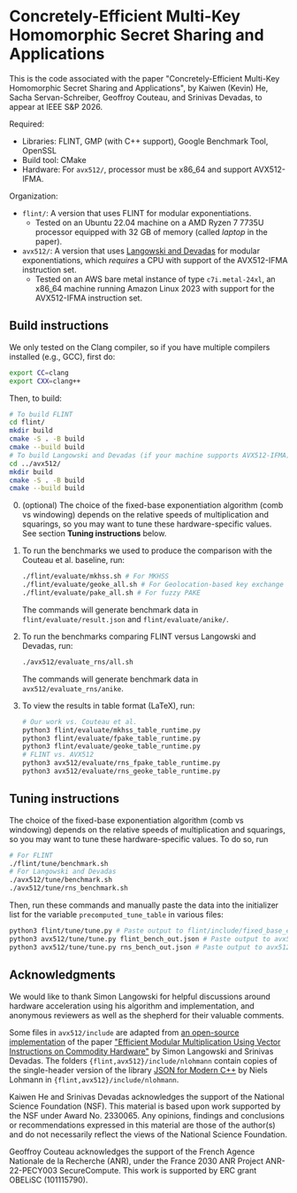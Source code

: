 # Concretely-Efficient Multi-Key Homomorphic Secret Sharing and Applications

This is the code associated with the paper "Concretely-Efficient Multi-Key Homomorphic Secret Sharing and Applications", by Kaiwen (Kevin) He, Sacha Servan-Schreiber, Geoffroy Couteau, and Srinivas Devadas, to appear at IEEE S&P 2026.

Required:

- Libraries: FLINT, GMP (with C++ support), Google Benchmark Tool, OpenSSL
- Build tool: CMake
- Hardware: For `avx512/`, processor must be x86_64 and support AVX512-IFMA.

Organization:

- `flint/`: A version that uses FLINT for modular exponentiations.
  - Tested on an Ubuntu 22.04 machine on a AMD Ryzen 7 7735U processor equipped with 32 GB of memory (called _laptop_ in the paper).
- `avx512/`: A version that uses [Langowski and Devadas](https://eprint.iacr.org/2025/1068.pdf) for modular exponentiations, which _requires_ a CPU with support of the AVX512-IFMA instruction set.
  - Tested on an AWS bare metal instance of type `c7i.metal-24xl`, an x86_64 machine running Amazon Linux 2023 with support for the AVX512-IFMA instruction set.

## Build instructions

We only tested on the Clang compiler, so if you have multiple compilers installed (e.g., GCC), first do:

```bash
export CC=clang
export CXX=clang++
```

Then, to build:

```bash
# To build FLINT
cd flint/
mkdir build
cmake -S . -B build
cmake --build build
# To build Langowski and Devadas (if your machine supports AVX512-IFMA)
cd ../avx512/
mkdir build
cmake -S . -B build
cmake --build build
```

0. (optional) The choice of the fixed-base exponentiation algorithm (comb vs windowing) depends on the relative speeds of multiplication and squarings, so you may want to tune these hardware-specific values. See section **Tuning instructions** below.
1. To run the benchmarks we used to produce the comparison with the Couteau et al. baseline, run:

    ```bash
    ./flint/evaluate/mkhss.sh # For MKHSS
    ./flint/evaluate/geoke_all.sh # For Geolocation-based key exchange
    ./flint/evaluate/pake_all.sh # For fuzzy PAKE
    ```

    The commands will generate benchmark data in `flint/evaluate/result.json` and `flint/evaluate/anike/`.

2. To run the benchmarks comparing FLINT versus Langowski and Devadas, run:

    ```bash
    ./avx512/evaluate_rns/all.sh
    ```

    The commands will generate benchmark data in `avx512/evaluate_rns/anike`.

3. To view the results in table format (LaTeX), run:

    ```bash
    # Our work vs. Couteau et al.
    python3 flint/evaluate/mkhss_table_runtime.py
    python3 flint/evaluate/fpake_table_runtime.py
    python3 flint/evaluate/geoke_table_runtime.py
    # FLINT vs. AVX512
    python3 avx512/evaluate/rns_fpake_table_runtime.py
    python3 avx512/evaluate/rns_geoke_table_runtime.py
    ```

## Tuning instructions

The choice of the fixed-base exponentiation algorithm (comb vs windowing) depends on the relative speeds of multiplication and squarings, so you may want to tune these hardware-specific values. To do so, run

```bash
# For FLINT
./flint/tune/benchmark.sh
# For Langowski and Devadas
./avx512/tune/benchmark.sh
./avx512/tune/rns_benchmark.sh
```

Then, run these commands and manually paste the data into the initializer list for the variable `precomputed_tune_table` in various files:

```bash
python3 flint/tune/tune.py # Paste output to flint/include/fixed_base_exp.hh
python3 avx512/tune/tune.py flint_bench_out.json # Paste output to avx512/include/fixed_base_exp.hh
python3 avx512/tune/tune.py rns_bench_out.json # Paste output to avx512/include/rns_fbe.hh
```

## Acknowledgments

We would like to thank Simon Langowski for helpful discussions around hardware acceleration using his algorithm and implementation, and anonymous reviewers as well as the shepherd for their valuable comments.

Some files in `avx512/include` are adapted from [an open-source implementation](https://github.com/SimonLangowski/RNSMont) of the paper ["Efficient Modular Multiplication Using Vector Instructions on Commodity Hardware"](https://eprint.iacr.org/2025/1068.pdf) by Simon Langowski and Srinivas Devadas. The folders `{flint,avx512}/include/nlohmann` contain copies of the single-header version of the library [JSON for Modern C++](https://github.com/nlohmann/json) by Niels Lohmann in `{flint,avx512}/include/nlohmann`.

Kaiwen He and Srinivas Devadas acknowledges the support of the National Science Foundation (NSF). This material is based upon work supported by the NSF under Award No. 2330065. Any opinions, findings and conclusions or recommendations expressed in this material are those of the author(s) and do not necessarily reflect the views of the National Science Foundation.

Geoffroy Couteau acknowledges the support of the French Agence Nationale de la Recherche (ANR), under the France 2030 ANR Project ANR-22-PECY003 SecureCompute. This work is supported by ERC grant OBELiSC (101115790).
